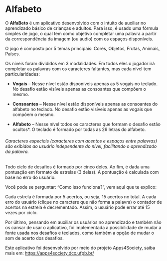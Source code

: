 # Alfabeto
  O **AlfaBeto** é um aplicativo desenvolvido com o intuito de auxiliar no aprendizado básico de crianças e adultos. Para isso, é usado uma fórmula simples de jogo, o qual tem como objetivo completar uma palavra a partir da correspondência da imagem (ou áudio) com os espaços disponíveis.

  O jogo é composto por 5 temas principais: Cores, Objetos, Frutas, Animais, Países.

  Os níveis foram divididos em 3 modalidades. Em todos eles o jogador irá completar as palavras com os caracteres faltantes, mas cada nível tem particularidades:


 * **Vogais** – Nesse nível estão disponíveis apenas as 5 vogais no teclado. No desafio estão visíveis apenas as consoantes que compõem o mesmo.

 * **Consoantes** – Nesse nível estão disponíveis apenas as consoantes do alfabeto no teclado. No desafio estão visíveis apenas as vogais que compõem o mesmo.


* **Alfabeto** – Nesse nível todos os caracteres que formam o desafio estão ocultos*. O teclado é formado por todas as 26 letras do alfabeto.

###### _Caracteres especiais (caracteres com acentos e espaços entre palavras) são exibidos ao usuário independente do nível, facilitando o aprendizado da palavra._

Todo ciclo de desafios é formado por cinco deles. Ao fim, é dada uma pontuação em formato de estrelas (3 delas). A pontuação é calculada com base no erro do usuário.

Você pode se perguntar: “Como isso funciona?”, vem aqui que te explico:

Cada estrela é formada por 5 acertos, ou seja, 15 acertos no total. A cada erro do usuário (clique no caractere que não forma a palavra) o contador de acertos na estrela é decrementado. Assim, o usuário pode errar até 15 vezes por ciclo.

Por último, pensando em auxiliar os usuários no aprendizado e também não os cansar de usar o aplicativo, foi implementada a possibilidade de mudar a fonte usada nos desafios e teclados, como também a opção de mudar o som de acerto dos desafios.

Este aplicativo foi desenvolvido por meio do projeto Apps4Society, saiba mais em: <https://apps4society.dcx.ufpb.br/>
